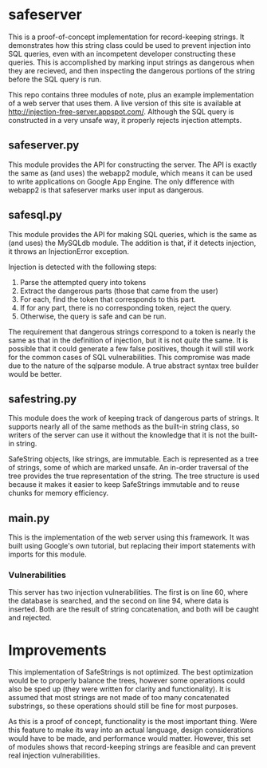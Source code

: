 # safeserver #
This is a proof-of-concept implementation for record-keeping strings.  It demonstrates how this string class could be used to prevent injection into SQL queries, even with an incompetent developer constructing these queries.  This is accomplished by marking input strings as dangerous when they are recieved, and then inspecting the dangerous portions of the string before the SQL query is run.

This repo contains three modules of note, plus an example implementation of a web server that uses them.  A live version of this site is available at http://injection-free-server.appspot.com/.  Although the SQL query is constructed in a very unsafe way, it properly rejects injection attempts.

## safeserver.py ##
This module provides the API for constructing the server.  The API is exactly the same as (and uses) the webapp2 module, which means it can be used to write applications on Google App Engine.  The only difference with webapp2 is that safeserver marks user input as dangerous.

## safesql.py ##
This module provides the API for making SQL queries, which is the same as (and uses) the MySQLdb module.  The addition is that, if it detects injection, it throws an InjectionError exception.

Injection is detected with the following steps:

1. Parse the attempted query into tokens
2. Extract the dangerous parts (those that came from the user)
3. For each, find the token that corresponds to this part.
4. If for any part, there is no corresponding token, reject the query.
5. Otherwise, the query is safe and can be run.

The requirement that dangerous strings correspond to a token is nearly the same as that in the definition of injection, but it is not *quite* the same.  It is possible that it could generate a few false positives, though it will still work for the common cases of SQL vulnerabilities.  This compromise was made due to the nature of the sqlparse module.  A true abstract syntax tree builder would be better.

## safestring.py ##
This module does the work of keeping track of dangerous parts of strings.  It supports nearly all of the same methods as the built-in string class, so writers of the server can use it without the knowledge that it is not the built-in string.

SafeString objects, like strings, are immutable.  Each is represented as a tree of strings, some of which are marked unsafe.  An in-order traversal of the tree provides the true representation of the string.  The tree structure is used because it makes it easier to keep SafeStrings immutable and to reuse chunks for memory efficiency.

## main.py ##
This is the implementation of the web server using this framework.  It was built using Google's own tutorial, but replacing their import statements with imports for this module.

### Vulnerabilities ###

This server has two injection vulnerabilities.  The first is on line 60, where the database is searched, and the second on line 94, where data is inserted.  Both are the result of string concatenation, and both will be caught and rejected.

# Improvements #
This implementation of SafeStrings is not optimized.  The best optimization would be to properly balance the trees, however some operations could also be sped up (they were written for clarity and functionality).  It is assumed that most strings are not made of too many concatenated substrings, so these operations should still be fine for most purposes.

As this is a proof of concept, functionality is the most important thing.  Were this feature to make its way into an actual language, design considerations would have to be made, and performance would matter.  However, this set of modules shows that record-keeping strings are feasible and can prevent real injection vulnerabilities.
